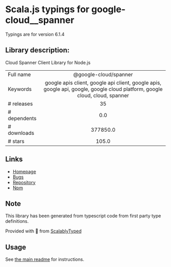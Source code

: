 
# Scala.js typings for google-cloud__spanner

Typings are for version 6.1.4

## Library description:
Cloud Spanner Client Library for Node.js

|                    |                 |
| ------------------ | :-------------: |
| Full name          | @google-cloud/spanner |
| Keywords           | google apis client, google api client, google apis, google api, google, google cloud platform, google cloud, cloud, spanner |
| # releases         | 35 |
| # dependents       | 0.0 |
| # downloads        | 377850.0 |
| # stars            | 105.0 |

## Links
- [Homepage](https://github.com/googleapis/nodejs-spanner#readme)
- [Bugs](https://github.com/googleapis/nodejs-spanner/issues)
- [Repository](https://github.com/googleapis/nodejs-spanner)
- [Npm](https://www.npmjs.com/package/%40google-cloud%2Fspanner)
    


## Note
This library has been generated from typescript code from first party type definitions.

Provided with :purple_heart: from [ScalablyTyped](https://github.com/oyvindberg/ScalablyTyped)

## Usage
See [the main readme](../../readme.md) for instructions.



